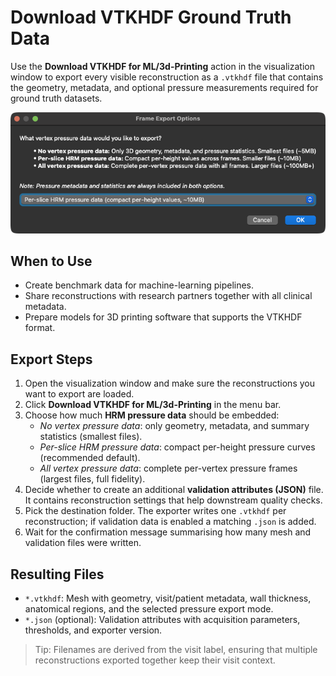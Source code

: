 # Download VTKHDF Ground Truth Data

Use the **Download VTKHDF for ML/3d-Printing** action in the visualization window to export every visible reconstruction as a `.vtkhdf` file that contains the geometry, metadata, and optional pressure measurements required for ground truth datasets.

![VTKHDF Export Dialog](./manual_images/VTKHDF_export_dialog.png)

## When to Use
- Create benchmark data for machine-learning pipelines.
- Share reconstructions with research partners together with all clinical metadata.
- Prepare models for 3D printing software that supports the VTKHDF format.

## Export Steps
1. Open the visualization window and make sure the reconstructions you want to export are loaded.
2. Click **Download VTKHDF for ML/3d-Printing** in the menu bar.
3. Choose how much **HRM pressure data** should be embedded:
   - *No vertex pressure data*: only geometry, metadata, and summary statistics (smallest files).
   - *Per-slice HRM pressure data*: compact per-height pressure curves (recommended default).
   - *All vertex pressure data*: complete per-vertex pressure frames (largest files, full fidelity).
4. Decide whether to create an additional **validation attributes (JSON)** file. It contains reconstruction settings that help downstream quality checks.
5. Pick the destination folder. The exporter writes one `.vtkhdf` per reconstruction; if validation data is enabled a matching `.json` is added.
6. Wait for the confirmation message summarising how many mesh and validation files were written.

## Resulting Files
- `*.vtkhdf`: Mesh with geometry, visit/patient metadata, wall thickness, anatomical regions, and the selected pressure export mode.
- `*.json` (optional): Validation attributes with acquisition parameters, thresholds, and exporter version.

> Tip: Filenames are derived from the visit label, ensuring that multiple reconstructions exported together keep their visit context.
